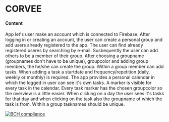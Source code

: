 # CORVEE

#### Content
App let's user make an account which is connected to Firebase. After logging in or creating an account, the user can create a personal group and add users already registered to the app. The user can find already registered useres by searching by e-mail. Susbequently the user can add others to be  a member of their group. After choosing a groupname (groupnames don't have to be unique), groupcolor and adding group members, the he/she can create the group. Within a group member can add tasks. When adding a task a startdate and frequency/repetition (daily, weekly or monthly)  is required. The app provides a personal calendar in which the logged in user can see it's own tasks. A marker is visible for every task in the calendar. Every task marker has the chosen groupcolor so the overview is a little easier. When clicking on a day the user sees it's tasks for that day and when clicking on the task also the groupname of which the task is from. Within a group tasknames should be unique. 


[![BCH compliance](https://bettercodehub.com/edge/badge/nathaliejborst/EndApp?branch=master)](https://bettercodehub.com/)
